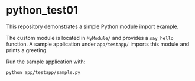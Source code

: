 # python_test01

This repository demonstrates a simple Python module import example.

The custom module is located in `MyModule/` and provides a `say_hello` function.
A sample application under `app/testapp/` imports this module and prints a greeting.

Run the sample application with:

```bash
python app/testapp/sample.py
```
